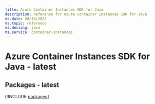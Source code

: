 ```yaml
---
title: Azure Container Instances SDK for Java
description: Reference for Azure Container Instances SDK for Java
ms.date: 08/19/2025
ms.topic: reference
ms.devlang: java
ms.service: container-instances
---
```

# Azure Container Instances SDK for Java - latest
## Packages - latest
[!INCLUDE [packages](container-instances-index.md)]